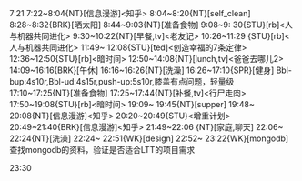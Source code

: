 7:21
7:22~8:04{NT}[信息漫游]<知乎>
8:04~8:20{NT}[self_clean]
8:28~8:32{BRK}[晒太阳]
8:44~9:03{NT}[准备食物]
9:08~9: 30{STU}[rb]<人与机器共同进化>
9:30~10:22{NT}[早餐,tv]<老友记>
10:26~11:29 {STU}[rb]<人与机器共同进化>
11:49~ 12:08{STU}[ted]<创造幸福的7条定律>
12:36~12:50{STU}[rb]<暗时间>
12:50~14:08{NT}[lunch,tv]<爸爸去哪儿2>
14:09~16:16{BRK}[午休]
16:16~16:26{NT}[洗澡]
16:26~17:10{SPR}[健身] Bbl-bup:4s10r,Bbl-ud:4s15r,push-up:5s10r,膝盖有点问题，轻量级
17:10~17:25{NT}[准备食物]
17:25~17:44{NT}[补餐,tv]<行尸走肉>
17:50~19:08{STU}[rb]<暗时间>
19:09~ 19:45{NT}[supper]
19:48~ 20:08{NT}[信息漫游]<知乎>
20:20~20:49{STU}<增重计划>
20:49~21:40{BRK}[信息漫游]<知乎>
21:49~22:06 {NT}[家庭,聊天]
22:06~ 22:24{NT}[洗澡]
22:24~ 22:51{WK}[design]<life-time-tracker>
22:52~ 23:22{WK}[mongodb] 查找mongodb的资料，验证是否适合LTT的项目需求

23:30


